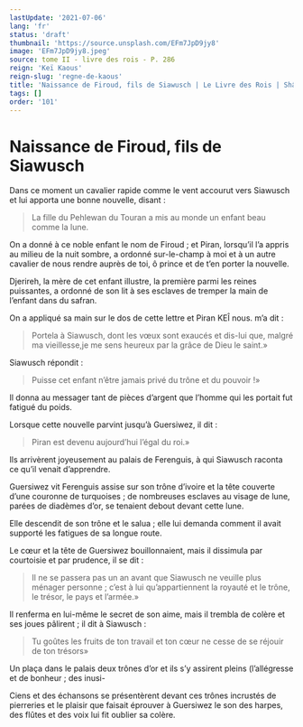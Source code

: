 ```yaml
---
lastUpdate: '2021-07-06'
lang: 'fr'
status: 'draft'
thumbnail: 'https://source.unsplash.com/EFm7JpD9jy8'
image: 'EFm7JpD9jy8.jpeg'
source: tome II - livre des rois - P. 286
reign: 'Keï Kaous'
reign-slug: 'regne-de-kaous'
title: 'Naissance de Firoud, fils de Siawusch | Le Livre des Rois | Shâhnâmeh'
tags: []
order: '101'
---
```


<!-- LTeX: language=fr -->

# Naissance de Firoud, fils de Siawusch

Dans ce moment un cavalier rapide comme le vent accourut vers Siawusch et lui apporta une bonne nouvelle, disant :

> La fille du Pehlewan du Touran a mis au monde un enfant beau comme la lune.

On a donné à ce noble enfant le nom de Firoud ; et Piran, lorsqu’il l’a appris au milieu de la nuit sombre, a ordonné sur-le-champ à moi et à un autre cavalier de nous rendre auprès de toi, ô prince et de t’en porter la nouvelle.

Djerireh, la mère de cet enfant illustre, la première parmi les reines puissantes, a ordonné de son lit à ses esclaves de tremper la main de l’enfant dans du safran.

On a appliqué sa main sur le dos de cette lettre et Piran KEÎ nous. m’a dit :

> Portela à Siawusch, dont les vœux sont exaucés et dis-lui que, malgré ma vieillesse,je me sens heureux par la grâce de Dieu le saint.»

Siawusch répondit :

> Puisse cet enfant n’être jamais privé du trône et du pouvoir !»

Il donna au messager tant de pièces d’argent que l’homme qui les portait fut fatigué du poids.

Lorsque cette nouvelle parvint jusqu’à Guersiwez, il dit :

> Piran est devenu aujourd’hui l’égal du roi.»

Ils arrivèrent joyeusement au palais de Ferenguis, à qui Siawusch raconta ce qu’il venait d’apprendre.

Guersiwez vit Ferenguis assise sur son trône d’ivoire et la tête couverte d’une couronne de turquoises ; de nombreuses esclaves au visage de lune, parées de diadèmes d’or, se tenaient debout devant cette lune.

Elle descendit de son trône et le salua ; elle lui demanda comment il avait supporté les fatigues de sa longue route.

Le cœur et la tête de Guersiwez bouillonnaient, mais il dissimula par courtoisie et par prudence, il se dit :

> Il ne se passera pas un an avant que Siawusch ne veuille plus ménager personne ; c’est à lui qu’appartiennent la royauté et le trône, le trésor, le pays et l’armée.»

Il renferma en lui-même le secret de son aime, mais il trembla de colère et ses joues pâlirent ; il dit à Siawusch :

> Tu goûtes les fruits de ton travail et ton cœur ne cesse de se réjouir de ton trésors»

Un plaça dans le palais deux trônes d’or et ils s’y assirent pleins (l’allégresse et de bonheur ; des inusi-

Ciens et des échansons se présentèrent devant ces trônes incrustés de pierreries et le plaisir que faisait éprouver à Guersiwez le son des harpes, des flûtes et des voix lui fit oublier sa colère.
